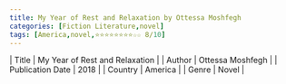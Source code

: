 ```yaml
---
title: My Year of Rest and Relaxation by Ottessa Moshfegh
categories: [Fiction Literature,novel]
tags: [America,novel,⭐⭐⭐⭐⭐⭐⭐⭐☆☆ 8/10]
---
```

        
| Title | My Year of Rest and Relaxation  |
| Author |  Ottessa Moshfegh  |
| Publication Date | 2018   |
| Country | America |
| Genre | Novel  |
        